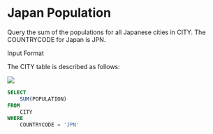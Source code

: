 # Japan Population

Query the sum of the populations for all Japanese cities in CITY. The COUNTRYCODE for Japan is JPN.

Input Format

The CITY table is described as follows:

<img src="https://s3.amazonaws.com/hr-challenge-images/8137/1449729804-f21d187d0f-CITY.jpg">


```SQL
SELECT
    SUM(POPULATION)
FROM
    CITY
WHERE
    COUNTRYCODE = 'JPN'
```